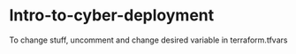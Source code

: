 # Intro-to-cyber-deployment
To change stuff, uncomment and change desired variable in terraform.tfvars
